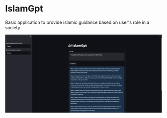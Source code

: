 # IslamGpt
Basic application to provide islamic guidance based on user's role in a society

![application image](images/app_screenshot.png)